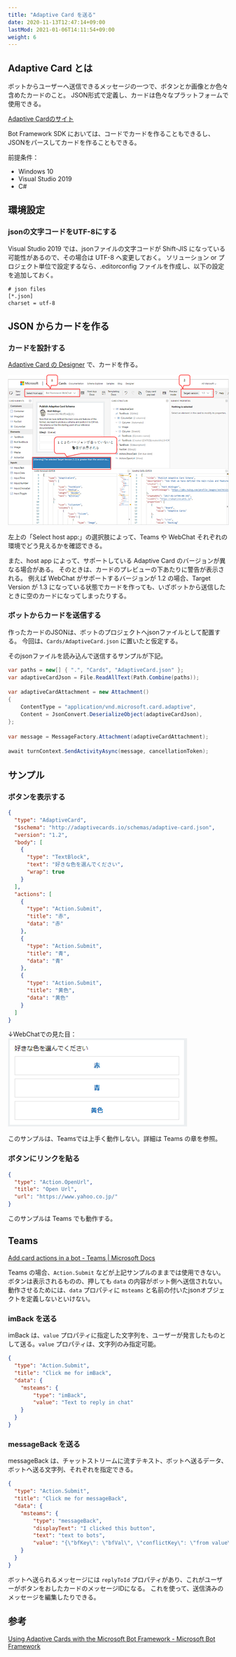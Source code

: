 ```yaml
---
title: "Adaptive Card を送る"
date: 2020-11-13T12:47:14+09:00
lastMod: 2021-01-06T14:11:54+09:00
weight: 6
---
```


## Adaptive Card とは
ボットからユーザーへ送信できるメッセージの一つで、ボタンとか画像とか色々含めたカードのこと。
JSON形式で定義し、カードは色々なプラットフォームで使用できる。

[Adaptive Cardのサイト](https://adaptivecards.io/)

Bot Framework SDK においては、コードでカードを作ることもできるし、JSONをパースしてカードを作ることもできる。

前提条件：

* Windows 10
* Visual Studio 2019
* C#

## 環境設定

### jsonの文字コードをUTF-8にする
Visual Studio 2019 では、jsonファイルの文字コードが Shift-JIS になっている可能性があるので、その場合は UTF-8 へ変更しておく。
ソリューション or プロジェクト単位で設定するなら、.editorconfig ファイルを作成し、以下の設定を追加しておく。

```
# json files
[*.json]
charset = utf-8
```

## JSON からカードを作る

### カードを設計する
[Adaptive Card の Designer](https://adaptivecards.io/designer/) で、カードを作る。

![](2020-12-10-14-28-13.png)

左上の「Select host app:」の選択肢によって、Teams や WebChat それぞれの環境でどう見えるかを確認できる。

また、host app によって、サポートしている Adaptive Card のバージョンが異なる場合がある。
そのときは、カードのプレビューの下あたりに警告が表示される。
例えば WebChat がサポートするバージョンが 1.2 の場合、Target Version が 1.3 になっている状態でカードを作っても、いざボットから送信したときに空のカードになってしまったりする。

### ボットからカードを送信する

作ったカードのJSONは、ボットのプロジェクトへjsonファイルとして配置する。
今回は、`Cards/AdaptiveCard.json` に置いたと仮定する。

そのjsonファイルを読み込んで送信するサンプルが下記。

```csharp
var paths = new[] { ".", "Cards", "AdaptiveCard.json" };
var adaptiveCardJson = File.ReadAllText(Path.Combine(paths));

var adaptiveCardAttachment = new Attachment()
{
    ContentType = "application/vnd.microsoft.card.adaptive",
    Content = JsonConvert.DeserializeObject(adaptiveCardJson),
};

var message = MessageFactory.Attachment(adaptiveCardAttachment);

await turnContext.SendActivityAsync(message, cancellationToken);
```

## サンプル

### ボタンを表示する

```json
{
  "type": "AdaptiveCard",
  "$schema": "http://adaptivecards.io/schemas/adaptive-card.json",
  "version": "1.2",
  "body": [
    {
      "type": "TextBlock",
      "text": "好きな色を選んでください",
      "wrap": true
    }
  ],
  "actions": [
    {
      "type": "Action.Submit",
      "title": "赤",
      "data": "赤"
    },
    {
      "type": "Action.Submit",
      "title": "青",
      "data": "青"
    },
    {
      "type": "Action.Submit",
      "title": "黄色",
      "data": "黄色"
    }
  ]
}
```

↓WebChatでの見た目：  
![](2020-12-11-11-09-29.png)

このサンプルは、Teamsでは上手く動作しない。詳細は Teams の章を参照。

### ボタンにリンクを貼る

```json
{
  "type": "Action.OpenUrl",
  "title": "Open Url",
  "url": "https://www.yahoo.co.jp/"
}
```

このサンプルは Teams でも動作する。

## Teams
[Add card actions in a bot - Teams | Microsoft Docs](https://docs.microsoft.com/en-us/microsoftteams/platform/task-modules-and-cards/cards/cards-actions)

Teams の場合、`Action.Submit` などが上記サンプルのままでは使用できない。ボタンは表示されるものの、押しても `data` の内容がボット側へ送信されない。
動作させるためには、`data` プロパティに `msteams` と名前の付いたjsonオブジェクトを定義しないといけない。

### imBack を送る
imBack は、`value` プロパティに指定した文字列を、ユーザーが発言したものとして送る。`value` プロパティは、文字列のみ指定可能。

```json
{
  "type": "Action.Submit",
  "title": "Click me for imBack",
  "data": {
    "msteams": {
        "type": "imBack",
        "value": "Text to reply in chat"
    }
  }
}
```

### messageBack を送る
messageBack は、チャットストリームに流すテキスト、ボットへ送るデータ、ボットへ送る文字列、それぞれを指定できる。

```json
{
  "type": "Action.Submit",
  "title": "Click me for messageBack",
  "data": {
    "msteams": {
        "type": "messageBack",
        "displayText": "I clicked this button",
        "text": "text to bots",
        "value": "{\"bfKey\": \"bfVal\", \"conflictKey\": \"from value\"}"
    }
  }
}
```

ボットへ送られるメッセージには `replyToId` プロパティがあり、これがユーザーがボタンをおしたカードのメッセージIDになる。
これを使って、送信済みのメッセージを編集したりできる。

## 参考
[Using Adaptive Cards with the Microsoft Bot Framework - Microsoft Bot Framework](https://blog.botframework.com/2019/07/02/using-adaptive-cards-with-the-microsoft-bot-framework/)
